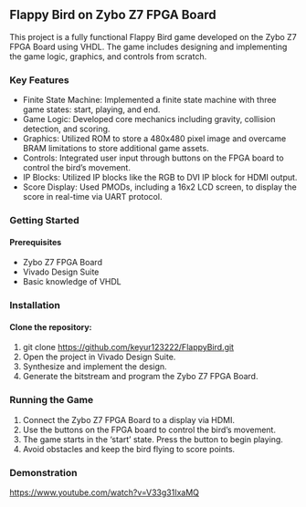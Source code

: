 ## Flappy Bird on Zybo Z7 FPGA Board
This project is a fully functional Flappy Bird game developed on the Zybo Z7 FPGA Board using VHDL. The game includes designing and implementing the game logic, graphics, and controls from scratch.

### Key Features
- Finite State Machine: Implemented a finite state machine with three game states: start, playing, and end.
- Game Logic: Developed core mechanics including gravity, collision detection, and scoring.
- Graphics: Utilized ROM to store a 480x480 pixel image and overcame BRAM limitations to store additional game assets.
- Controls: Integrated user input through buttons on the FPGA board to control the bird’s movement.
- IP Blocks: Utilized IP blocks like the RGB to DVI IP block for HDMI output.
- Score Display: Used PMODs, including a 16x2 LCD screen, to display the score in real-time via UART protocol.

### Getting Started
#### Prerequisites
- Zybo Z7 FPGA Board
- Vivado Design Suite
- Basic knowledge of VHDL

### Installation

#### Clone the repository:
1. git clone https://github.com/keyur123222/FlappyBird.git
2. Open the project in Vivado Design Suite.
3. Synthesize and implement the design.
4. Generate the bitstream and program the Zybo Z7 FPGA Board.

### Running the Game
1. Connect the Zybo Z7 FPGA Board to a display via HDMI.
2. Use the buttons on the FPGA board to control the bird’s movement.
3. The game starts in the ‘start’ state. Press the button to begin playing.
4. Avoid obstacles and keep the bird flying to score points.

### Demonstration
https://www.youtube.com/watch?v=V33g31IxaMQ

